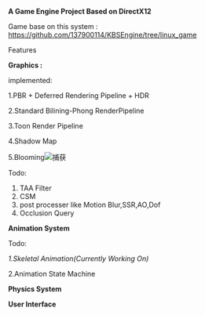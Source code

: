 **A Game Engine Project Based on DirectX12**

Game base on this system : https://github.com/137900114/KBSEngine/tree/linux_game

Features

**Graphics :**

implemented:

1.PBR + Deferred Rendering Pipeline + HDR

2.Standard Bilining-Phong RenderPipeline

3.Toon Render Pipeline

4.Shadow Map

5.Blooming![捕获](https://github.com/137900114/KBSEngine/pic/exp.PNG)



Todo:

1. TAA Filter
2. CSM
3. post processer like Motion Blur,SSR,AO,Dof
4. Occlusion Query

**Animation System**

Todo:

*1.Skeletal  Animation(Currently Working On)*

2.Animation State Machine

**Physics System**

**User Interface**

